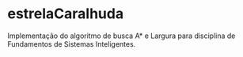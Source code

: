 # estrelaCaralhuda
Implementação do algoritmo de busca A* e Largura para disciplina de Fundamentos de Sistemas Inteligentes.

